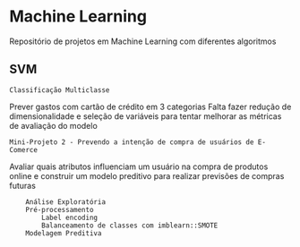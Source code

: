 # Machine Learning
Repositório de projetos em Machine Learning com diferentes algoritmos

## SVM
    Classificação Multiclasse
Prever gastos com cartão de crédito em 3 categorias 
Falta fazer redução de dimensionalidade e seleção de variáveis para tentar melhorar as métricas de avaliação do modelo
    
    Mini-Projeto 2 - Prevendo a intenção de compra de usuários de E-Comerce
Avaliar quais atributos influenciam um usuário na compra de produtos online e construir um modelo preditivo para realizar previsões de compras futuras

        Análise Exploratória
        Pré-processamento
            Label encoding
            Balanceamento de classes com imblearn::SMOTE
        Modelagem Preditiva 
